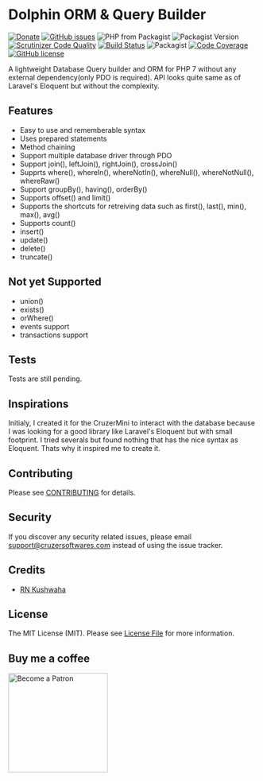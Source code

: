 # Dolphin ORM & Query Builder

[![Donate](https://img.shields.io/badge/donate-patreon-yellow.svg)](https://www.patreon.com/join/CruzerSoftwares)
[![GitHub issues](https://img.shields.io/github/issues/CruzerSoftwares/Dolphin.svg)](https://github.com/CruzerSoftwares/Dolphin/issues)
![PHP from Packagist](https://img.shields.io/packagist/php-v/cruzer/dolphin.svg)
![Packagist Version](https://img.shields.io/packagist/v/cruzer/dolphin.svg)
[![Scrutinizer Code Quality](https://scrutinizer-ci.com/g/CruzerSoftwares/Dolphin/badges/quality-score.png?b=master)](https://scrutinizer-ci.com/g/CruzerSoftwares/Dolphin/?branch=master)
[![Build Status](https://scrutinizer-ci.com/g/CruzerSoftwares/Dolphin/badges/build.png?b=master)](https://scrutinizer-ci.com/g/CruzerSoftwares/Dolphin/build-status/master)
![Packagist](https://img.shields.io/packagist/dt/cruzer/dolphin.svg)
[![Code Coverage](https://scrutinizer-ci.com/g/CruzerSoftwares/Dolphin/badges/coverage.png?b=master)](https://scrutinizer-ci.com/g/CruzerSoftwares/Dolphin/?branch=master)
[![GitHub license](https://img.shields.io/github/license/CruzerSoftwares/Dolphin.svg)](https://github.com/CruzerSoftwares/Dolphin/blob/master/LICENSE)

A lightweight Database Query builder and ORM for PHP 7 without any external dependency(only PDO is required).
API looks quite same as of Laravel's Eloquent but without the complexity.

## Features
- Easy to use and rememberable syntax
- Uses prepared statements
- Method chaining
- Support multiple database driver through PDO
- Support join(), leftJoin(), rightJoin(), crossJoin()
- Supprts where(), whereIn(), whereNotIn(), whereNull(), whereNotNull(), whereRaw()
- Support groupBy(), having(), orderBy()
- Supports offset() and limit()
- Supports the shortcuts for retreiving data such as
  first(), last(), min(), max(), avg()
- Supports count()
- insert()
- update()
- delete()
- truncate()

## Not yet Supported
- union()
- exists()
- orWhere()
- events support
- transactions support

## Tests
Tests are still pending.

## Inspirations
Initialy, I created it for the CruzerMini to interact with the database because I was looking for a good library like Laravel's Eloquent but with small footprint. I tried severals but found nothing that has the nice syntax as Eloquent. Thats why it inspired me to create it. 


## Contributing
Please see [CONTRIBUTING](https://github.com/CruzerSoftwares/Dolphin/blob/master/CONTRIBUTING.md) for details.


## Security
If you discover any security related issues, please email [support@cruzersoftwares.com](mailto:support@cruzersoftwares.com) instead of using the issue tracker.


## Credits
- [RN Kushwaha](https://github.com/RNKushwaha022)


## License
The MIT License (MIT). Please see [License File](https://github.com/CruzerSoftwares/Dolphin/blob/master/LICENSE) for more information.


## Buy me a coffee
<a href='https://www.patreon.com/join/CruzerSoftwares'><img alt='Become a Patron' src='https://s3.amazonaws.com/patreon_public_assets/toolbox/patreon.png' border='0' width='200px' ></a>

